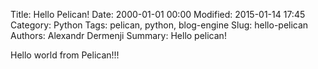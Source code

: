 Title: Hello Pelican!
Date: 2000-01-01 00:00
Modified: 2015-01-14 17:45
Category: Python
Tags: pelican, python, blog-engine
Slug: hello-pelican
Authors: Alexandr Dermenji
Summary: Hello pelican!

Hello world from Pelican!!!
